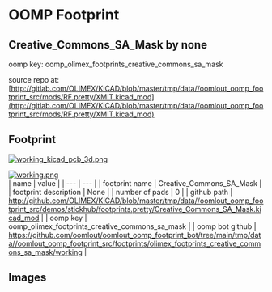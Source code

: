 # OOMP Footprint  
## Creative_Commons_SA_Mask  by none  
  
oomp key: oomp_olimex_footprints_creative_commons_sa_mask  
  
source repo at: [http://gitlab.com/OLIMEX/KiCAD/blob/master/tmp/data//oomlout_oomp_footprint_src/mods/RF.pretty/XMIT.kicad_mod](http://gitlab.com/OLIMEX/KiCAD/blob/master/tmp/data//oomlout_oomp_footprint_src/mods/RF.pretty/XMIT.kicad_mod)  
## Footprint  
  
[![working_kicad_pcb_3d.png](working_kicad_pcb_3d_600.png)](working_kicad_pcb_3d.png)  
  
[![working.png](working_600.png)](working.png)  
| name | value | 
| --- | --- | 
| footprint name | Creative_Commons_SA_Mask | 
| footprint description | None | 
| number of pads | 0 | 
| github path | http://github.com/OLIMEX/KiCAD/blob/master/tmp/data//oomlout_oomp_footprint_src/demos/stickhub/footprints.pretty/Creative_Commons_SA_Mask.kicad_mod | 
| oomp key | oomp_olimex_footprints_creative_commons_sa_mask | 
| oomp bot github | https://github.com/oomlout/oomlout_oomp_footprint_bot/tree/main/tmp/data//oomlout_oomp_footprint_src/footprints/olimex_footprints_creative_commons_sa_mask/working | 
## Images  
